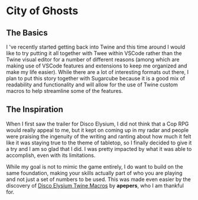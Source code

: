 # City of Ghosts

## The Basics 
I 've recently started getting back into Twine and this time around I would like to try putting it all together with Twee within VSCode rather than the Twine visual editor for a number of different reasons (among which are making use of VSCode features and extensions to keep me organized and make my life easier).  While there are a lot of interesting formats out there, I plan to put this story together with Sugarcube because it is a good mix of readability and functionality and will allow for the use of Twine custom macros to help streamline some of the features.

## The Inspiration

When I first saw the trailer for Disco Elysium, I did not think that a Cop RPG would really appeal to me, but it kept on coming up in my radar and people were praising the ingenuity of the writing and ranting about how much it felt like it was staying true to the theme of tabletop, so I finally decided to give it a try and I am so glad that I did.  I was pretty impacted by what it was able to accomplish, even with its limitations.

While my goal is not to mimic the game entirely, I do want to build on the same foundation, making your skills actually part of who you are playing and not just a set of numbers to be used.  This was made even easier by the discovery of [Disco Elysium Twine Macros](https://github.com/apepers/DiscoElysiumTwineMacros) by **apepers**, who I am thankful for.




